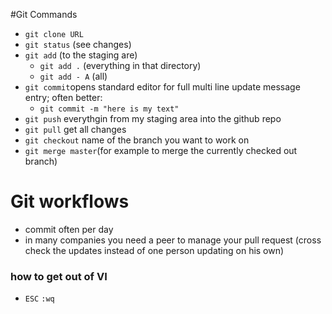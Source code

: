 #Git Commands

* `git clone URL`
* `git status` (see changes)
* `git add` (to the staging are)  
	* 	`git add .` (everything in that directory) 
	*  `git add - A` (all)
* `git commit`opens standard editor for full multi line update message entry; often better: 
	* `git commit -m "here is my text"`
* `git push` everythgin from my staging area into the github repo
* `git pull` get all changes
* `git checkout` name of the branch you want to work on 
* `git merge master`(for example to merge the currently checked out branch)


# Git workflows
* commit often per day
* in many companies you need a peer to manage your pull request (cross check the updates instead of one person updating on his own) 

### how to get out of VI
* `ESC` `:wq`